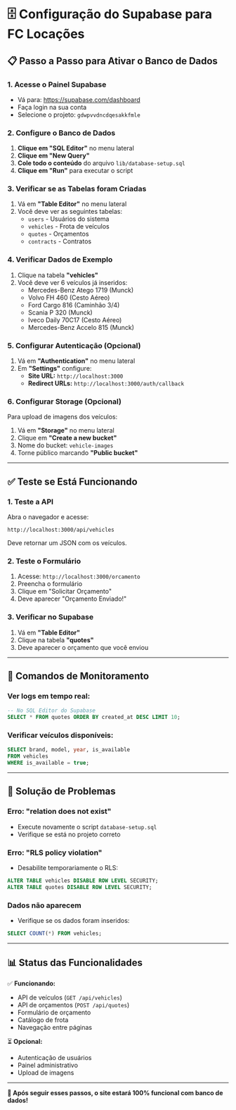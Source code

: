 # 🗄️ Configuração do Supabase para FC Locações

## 📋 Passo a Passo para Ativar o Banco de Dados

### 1. **Acesse o Painel Supabase**
- Vá para: https://supabase.com/dashboard
- Faça login na sua conta
- Selecione o projeto: `gdwpvvdncdqesakkfmle`

### 2. **Configure o Banco de Dados**
1. **Clique em "SQL Editor"** no menu lateral
2. **Clique em "New Query"**
3. **Cole todo o conteúdo** do arquivo `lib/database-setup.sql`
4. **Clique em "Run"** para executar o script

### 3. **Verificar se as Tabelas foram Criadas**
1. Vá em **"Table Editor"** no menu lateral
2. Você deve ver as seguintes tabelas:
   - `users` - Usuários do sistema
   - `vehicles` - Frota de veículos
   - `quotes` - Orçamentos
   - `contracts` - Contratos

### 4. **Verificar Dados de Exemplo**
1. Clique na tabela **"vehicles"**
2. Você deve ver 6 veículos já inseridos:
   - Mercedes-Benz Atego 1719 (Munck)
   - Volvo FH 460 (Cesto Aéreo)
   - Ford Cargo 816 (Caminhão 3/4)
   - Scania P 320 (Munck)
   - Iveco Daily 70C17 (Cesto Aéreo)
   - Mercedes-Benz Accelo 815 (Munck)

### 5. **Configurar Autenticação (Opcional)**
1. Vá em **"Authentication"** no menu lateral
2. Em **"Settings"** configure:
   - **Site URL:** `http://localhost:3000`
   - **Redirect URLs:** `http://localhost:3000/auth/callback`

### 6. **Configurar Storage (Opcional)**
Para upload de imagens dos veículos:
1. Vá em **"Storage"** no menu lateral
2. Clique em **"Create a new bucket"**
3. Nome do bucket: `vehicle-images`
4. Torne público marcando **"Public bucket"**

---

## ✅ **Teste se Está Funcionando**

### 1. **Teste a API**
Abra o navegador e acesse:
```
http://localhost:3000/api/vehicles
```
Deve retornar um JSON com os veículos.

### 2. **Teste o Formulário**
1. Acesse: `http://localhost:3000/orcamento`
2. Preencha o formulário
3. Clique em "Solicitar Orçamento"
4. Deve aparecer "Orçamento Enviado!"

### 3. **Verificar no Supabase**
1. Vá em **"Table Editor"**
2. Clique na tabela **"quotes"**
3. Deve aparecer o orçamento que você enviou

---

## 🔧 **Comandos de Monitoramento**

### Ver logs em tempo real:
```sql
-- No SQL Editor do Supabase
SELECT * FROM quotes ORDER BY created_at DESC LIMIT 10;
```

### Verificar veículos disponíveis:
```sql
SELECT brand, model, year, is_available 
FROM vehicles 
WHERE is_available = true;
```

---

## 🚨 **Solução de Problemas**

### **Erro: "relation does not exist"**
- Execute novamente o script `database-setup.sql`
- Verifique se está no projeto correto

### **Erro: "RLS policy violation"**
- Desabilite temporariamente o RLS:
```sql
ALTER TABLE vehicles DISABLE ROW LEVEL SECURITY;
ALTER TABLE quotes DISABLE ROW LEVEL SECURITY;
```

### **Dados não aparecem**
- Verifique se os dados foram inseridos:
```sql
SELECT COUNT(*) FROM vehicles;
```

---

## 📊 **Status das Funcionalidades**

✅ **Funcionando:**
- API de veículos (`GET /api/vehicles`)
- API de orçamentos (`POST /api/quotes`)
- Formulário de orçamento
- Catálogo de frota
- Navegação entre páginas

⏳ **Opcional:**
- Autenticação de usuários
- Painel administrativo
- Upload de imagens

---

**🎉 Após seguir esses passos, o site estará 100% funcional com banco de dados!**
